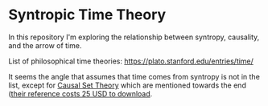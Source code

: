 # Syntropic Time Theory

In this repository I'm exploring the relationship between syntropy, causality, and the arrow of time.

List of philosophical time theories: https://plato.stanford.edu/entries/time/

It seems the angle that assumes that time comes from syntropy is not in the list, except for [Causal Set Theory](https://philarchive.org/archive/WTHOON) which are mentioned towards the end ([their reference costs 25 USD to download](https://www.journals.uchicago.edu/doi/abs/10.1093/bjps/axv040?journalCode=bjps).
